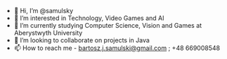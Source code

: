 - 👋 Hi, I’m @samulsky
- 👀 I’m interested in Technology, Video Games and AI
- 🌱 I’m currently studying Computer Science, Vision and Games at Aberystwyth University
- 💞️ I’m looking to collaborate on projects in Java
- 📫 How to reach me - bartosz.j.samulski@gmail.com ; +48 669008548

<!---
samulsky/samulsky is a ✨ special ✨ repository because its `README.md` (this file) appears on your GitHub profile.
You can click the Preview link to take a look at your changes.
--->
